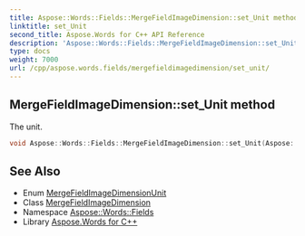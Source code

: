 ```yaml
---
title: Aspose::Words::Fields::MergeFieldImageDimension::set_Unit method
linktitle: set_Unit
second_title: Aspose.Words for C++ API Reference
description: 'Aspose::Words::Fields::MergeFieldImageDimension::set_Unit method. The unit in C++.'
type: docs
weight: 7000
url: /cpp/aspose.words.fields/mergefieldimagedimension/set_unit/
---
```

## MergeFieldImageDimension::set_Unit method


The unit.

```cpp
void Aspose::Words::Fields::MergeFieldImageDimension::set_Unit(Aspose::Words::Fields::MergeFieldImageDimensionUnit value)
```

## See Also

* Enum [MergeFieldImageDimensionUnit](../../mergefieldimagedimensionunit/)
* Class [MergeFieldImageDimension](../)
* Namespace [Aspose::Words::Fields](../../)
* Library [Aspose.Words for C++](../../../)
